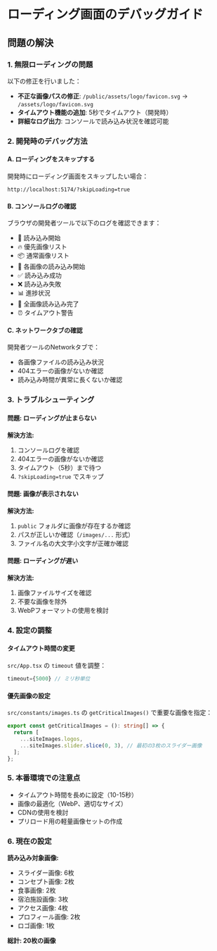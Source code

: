 # ローディング画面のデバッグガイド

## 問題の解決

### 1. 無限ローディングの問題
以下の修正を行いました：

- **不正な画像パスの修正**: `/public/assets/logo/favicon.svg` → `/assets/logo/favicon.svg`
- **タイムアウト機能の追加**: 5秒でタイムアウト（開発時）
- **詳細なログ出力**: コンソールで読み込み状況を確認可能

### 2. 開発時のデバッグ方法

#### A. ローディングをスキップする
開発時にローディング画面をスキップしたい場合：
```
http://localhost:5174/?skipLoading=true
```

#### B. コンソールログの確認
ブラウザの開発者ツールで以下のログを確認できます：
- 🚀 読み込み開始
- 🔥 優先画像リスト
- 📦 通常画像リスト
- 🔄 各画像の読み込み開始
- ✅ 読み込み成功
- ❌ 読み込み失敗
- 📊 進捗状況
- 🎉 全画像読み込み完了
- ⏰ タイムアウト警告

#### C. ネットワークタブの確認
開発者ツールのNetworkタブで：
- 各画像ファイルの読み込み状況
- 404エラーの画像がないか確認
- 読み込み時間が異常に長くないか確認

### 3. トラブルシューティング

#### 問題: ローディングが止まらない
**解決方法:**
1. コンソールログを確認
2. 404エラーの画像がないか確認
3. タイムアウト（5秒）まで待つ
4. `?skipLoading=true` でスキップ

#### 問題: 画像が表示されない
**解決方法:**
1. `public` フォルダに画像が存在するか確認
2. パスが正しいか確認（`/images/...` 形式）
3. ファイル名の大文字小文字が正確か確認

#### 問題: ローディングが遅い
**解決方法:**
1. 画像ファイルサイズを確認
2. 不要な画像を除外
3. WebPフォーマットの使用を検討

### 4. 設定の調整

#### タイムアウト時間の変更
`src/App.tsx` の `timeout` 値を調整：
```typescript
timeout={5000} // ミリ秒単位
```

#### 優先画像の設定
`src/constants/images.ts` の `getCriticalImages()` で重要な画像を指定：
```typescript
export const getCriticalImages = (): string[] => {
  return [
    ...siteImages.logos,
    ...siteImages.slider.slice(0, 3), // 最初の3枚のスライダー画像
  ];
};
```

### 5. 本番環境での注意点

- タイムアウト時間を長めに設定（10-15秒）
- 画像の最適化（WebP、適切なサイズ）
- CDNの使用を検討
- プリロード用の軽量画像セットの作成

### 6. 現在の設定

**読み込み対象画像:**
- スライダー画像: 6枚
- コンセプト画像: 2枚
- 食事画像: 2枚
- 宿泊施設画像: 3枚
- アクセス画像: 4枚
- プロフィール画像: 2枚
- ロゴ画像: 1枚

**総計: 20枚の画像**
